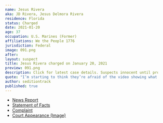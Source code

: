 ```yaml
---
name: Jesus Rivera
aka: JD Rivera, Jesus Delmora Rivera
residence: Florida
status: Charged
date: 2021-01-20
age: 37
occupation: U.S. Marines (Former)
affiliations: We the People 1776
jurisdiction: Federal
image: 091.png
after:
layout: suspect
title: Jesus Rivera charged on January 20, 2021
preview: 091.png
description: Click for latest case details. Suspects innocent until proven guilty.
quote: "I’m starting to think they’re afraid of the video showing what really happened at the Capitol"
author: seditiontrack
published: true
---
```


- [News Report](https://www.pnj.com/story/news/2021/01/20/jesus-rivera-pensacola-man-arrested-capitol-siege-grew-agitated-over-summer/4235901001/)
- [Statement of Facts](https://www.justice.gov/opa/page/file/1357281/download)
- [Complaint](https://www.justice.gov/opa/page/file/1357276/download)
- [Court Appearance (Image)](https://www.gannett-cdn.com/presto/2021/01/20/PPEN/38e02794-b30f-426d-9a97-c6a344f5de7e-Jesus_D._Rivera-01.jpg)

